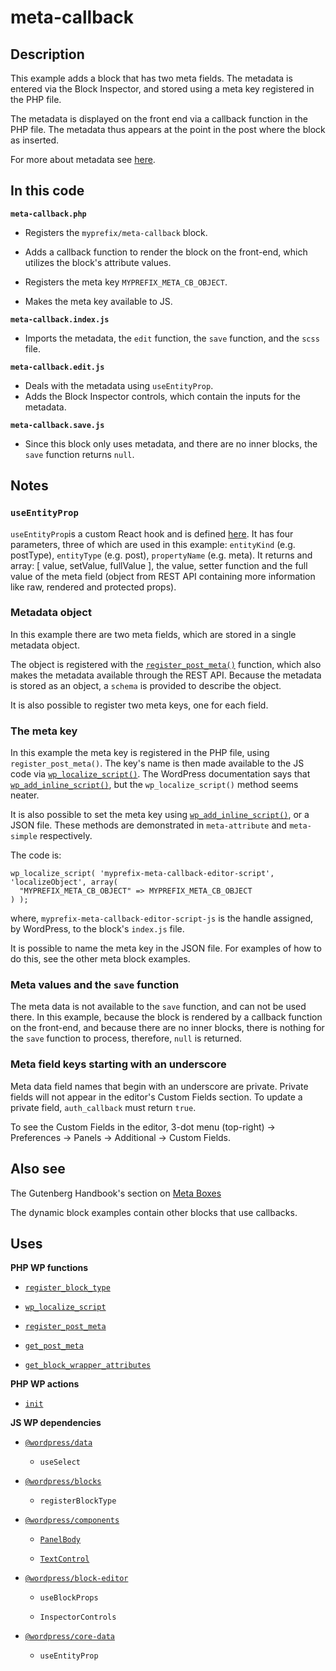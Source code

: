 # meta-callback

## Description

This example adds a block that has two meta fields. The metadata is entered via the Block Inspector, and stored using a meta key registered in the PHP file.

The metadata is displayed on the front end via a callback function in the PHP file. The metadata thus appears at the point in the post where the block as inserted.

For more about metadata see [here](https://developer.wordpress.org/plugins/metadata/managing-post-metadata/).

## In this code

**`meta-callback.php`**

- Registers the `myprefix/meta-callback` block.

- Adds a callback function to render the block on the front-end, which utilizes the block's attribute values.

- Registers the meta key `MYPREFIX_META_CB_OBJECT`.

- Makes the meta key available to JS.

**`meta-callback.index.js`**

- Imports the metadata, the `edit` function, the `save` function, and the `scss` file.

**`meta-callback.edit.js`**

- Deals with the metadata using `useEntityProp`.
- Adds the Block Inspector controls, which contain the inputs for the metadata.

**`meta-callback.save.js`**

- Since this block only uses metadata, and there are no inner blocks, the `save` function returns `null`.

## Notes

### `useEntityProp`

`useEntityProp`is a custom React hook and is defined [here](https://github.com/WordPress/gutenberg/blob/trunk/packages/core-data/src/entity-provider.js#L85). It has four parameters, three of which are used in this example: `entityKind` (e.g. postType), `entityType` (e.g. post), `propertyName` (e.g. meta). It returns and array: [ value, setValue, fullValue ], the value, setter function and the full value of the meta field (object from REST API containing more information like raw, rendered and protected props).

### Metadata object

In this example there are two meta fields, which are stored in a single metadata object.

The object is registered with the [`register_post_meta()`](https://developer.wordpress.org/reference/functions/register_post_meta/) function, which also makes the metadata available through the REST API. Because the metadata is stored as an object, a `schema` is provided to describe the object.

It is also possible to register two meta keys, one for each field.

### The meta key

In this example the meta key is registered in the PHP file, using `register_post_meta()`. The key's name is then made available to the JS code via [`wp_localize_script()`](https://developer.wordpress.org/reference/functions/wp_localize_script/). The WordPress documentation says that [`wp_add_inline_script()`](https://developer.wordpress.org/reference/functions/wp_add_inline_script/), but the `wp_localize_script()` method seems neater.

It is also possible to set the meta key using [`wp_add_inline_script()`](https://developer.wordpress.org/reference/functions/wp_add_inline_script/), or a JSON file. These methods are demonstrated in `meta-attribute` and `meta-simple` respectively.

The code is:

    wp_localize_script( 'myprefix-meta-callback-editor-script',  'localizeObject', array(
      "MYPREFIX_META_CB_OBJECT" => MYPREFIX_META_CB_OBJECT
    ) );

where, `myprefix-meta-callback-editor-script-js` is the handle assigned, by WordPress, to the block's `index.js` file.

It is possible to name the meta key in the JSON file. For examples of how to do this, see the other meta block examples.

### Meta values and the `save` function

The meta data is not available to the `save` function, and can not be used there. In this example, because the block is rendered by a callback function on the front-end, and because there are no inner blocks, there is nothing for the `save` function to process, therefore, `null` is returned.

### Meta field keys starting with an underscore

Meta data field names that begin with an underscore are private. Private fields will not appear in the editor's Custom Fields section. To update a private field, `auth_callback` must return `true`.

To see the Custom Fields in the editor, 3-dot menu (top-right) -> Preferences -> Panels -> Additional -> Custom Fields.

## Also see

The Gutenberg Handbook's section on [Meta Boxes](https://developer.wordpress.org/block-editor/how-to-guides/metabox/)

The dynamic block examples contain other blocks that use callbacks.

## Uses

**PHP WP functions**

- [`register_block_type`](https://developer.wordpress.org/reference/functions/register_block_type/)

- [`wp_localize_script`](https://developer.wordpress.org/reference/functions/wp_localize_script/)

- [`register_post_meta`](https://developer.wordpress.org/reference/functions/register_post_meta/)

- [`get_post_meta`](https://developer.wordpress.org/reference/functions/get_post_meta/)

- [`get_block_wrapper_attributes`](https://developer.wordpress.org/reference/functions/get_block_wrapper_attributes/)

**PHP WP actions**

- [`init`](https://developer.wordpress.org/reference/hooks/init/)

**JS WP dependencies**

- [`@wordpress/data`](https://developer.wordpress.org/block-editor/reference-guides/packages/packages-data/)

  - `useSelect`

- [`@wordpress/blocks`](https://developer.wordpress.org/block-editor/reference-guides/packages/packages-blocks/)

  - `registerBlockType`

- [`@wordpress/components`](https://developer.wordpress.org/block-editor/reference-guides/components/)

  - [`PanelBody`](https://developer.wordpress.org/block-editor/reference-guides/components/panel/)

  - [`TextControl`](https://developer.wordpress.org/block-editor/reference-guides/components/text-control/)

- [`@wordpress/block-editor`](https://developer.wordpress.org/block-editor/reference-guides/packages/packages-block-editor/)

  - `useBlockProps`

  - `InspectorControls`

- [`@wordpress/core-data`](https://developer.wordpress.org/block-editor/reference-guides/packages/packages-core-data/)

  - `useEntityProp`
